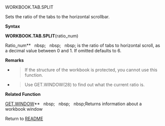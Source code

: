 WORKBOOK.TAB.SPLIT

Sets the ratio of the tabs to the horizontal scrollbar.

**Syntax**

**WORKBOOK.TAB.SPLIT**(ratio\_num)

Ratio\_num**&nbsp;&nbsp;&nbsp;nbsp;&nbsp;&nbsp;&nbsp;nbsp;&nbsp;&nbsp;&nbsp;nbsp;&nbsp;is the ratio of tabs to horizontal
scroll, as a decimal value between 0 and 1. If omitted defaults to 6.

**Remarks**

  - > If the structure of the workbook is protected, you cannot use this
    > function.

  - > Use GET.WINDOW(28) to find out what the current ratio is.


**Related Function**

[GET.WINDOW](GET.WINDOW.md)**&nbsp;&nbsp;&nbsp;nbsp;&nbsp;&nbsp;&nbsp;nbsp;&nbsp;&nbsp;&nbsp;nbsp;Returns information about a workbook window



Return to [README](README.md)

